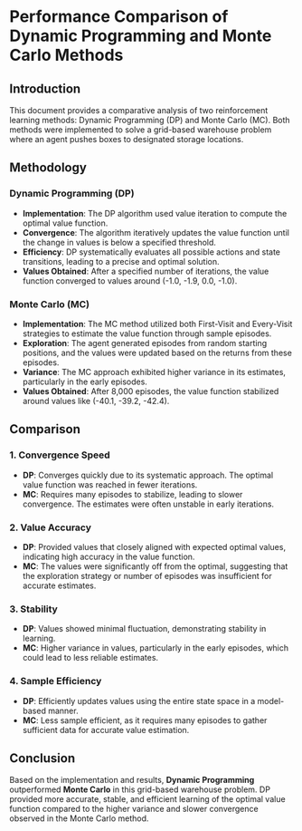 
# Performance Comparison of Dynamic Programming and Monte Carlo Methods

## Introduction

This document provides a comparative analysis of two reinforcement learning methods: Dynamic Programming (DP) and Monte Carlo (MC). Both methods were implemented to solve a grid-based warehouse problem where an agent pushes boxes to designated storage locations.

## Methodology

### Dynamic Programming (DP)

- **Implementation**: The DP algorithm used value iteration to compute the optimal value function.
- **Convergence**: The algorithm iteratively updates the value function until the change in values is below a specified threshold.
- **Efficiency**: DP systematically evaluates all possible actions and state transitions, leading to a precise and optimal solution.
- **Values Obtained**: After a specified number of iterations, the value function converged to values around \(-1.0, -1.9, 0.0, -1.0\).

### Monte Carlo (MC)

- **Implementation**: The MC method utilized both First-Visit and Every-Visit strategies to estimate the value function through sample episodes.
- **Exploration**: The agent generated episodes from random starting positions, and the values were updated based on the returns from these episodes.
- **Variance**: The MC approach exhibited higher variance in its estimates, particularly in the early episodes.
- **Values Obtained**: After 8,000 episodes, the value function stabilized around values like \(-40.1, -39.2, -42.4\).

## Comparison

### 1. **Convergence Speed**
- **DP**: Converges quickly due to its systematic approach. The optimal value function was reached in fewer iterations.
- **MC**: Requires many episodes to stabilize, leading to slower convergence. The estimates were often unstable in early iterations.

### 2. **Value Accuracy**
- **DP**: Provided values that closely aligned with expected optimal values, indicating high accuracy in the value function.
- **MC**: The values were significantly off from the optimal, suggesting that the exploration strategy or number of episodes was insufficient for accurate estimates.

### 3. **Stability**
- **DP**: Values showed minimal fluctuation, demonstrating stability in learning.
- **MC**: Higher variance in values, particularly in the early episodes, which could lead to less reliable estimates.

### 4. **Sample Efficiency**
- **DP**: Efficiently updates values using the entire state space in a model-based manner.
- **MC**: Less sample efficient, as it requires many episodes to gather sufficient data for accurate value estimation.

## Conclusion

Based on the implementation and results, **Dynamic Programming** outperformed **Monte Carlo** in this grid-based warehouse problem. DP provided more accurate, stable, and efficient learning of the optimal value function compared to the higher variance and slower convergence observed in the Monte Carlo method. 
